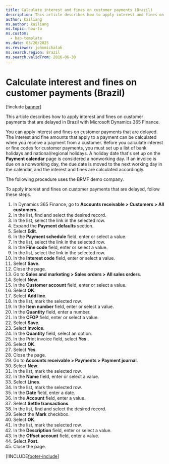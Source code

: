 ```yaml
---
title: Calculate interest and fines on customer payments (Brazil)
description: This article describes how to apply interest and fines on customer payments that are delayed in Brazil with Microsoft Dynamics 365 Finance.
author: kailiang
ms.author: kailiang
ms.topic: how-to
ms.custom: 
  - bap-template
ms.date: 03/20/2025
ms.reviewer: johnmichalak
ms.search.region: Brazil
ms.search.validFrom: 2016-06-30
---
```


# Calculate interest and fines on customer payments (Brazil)

[!include [banner](../../includes/banner.md)]

This article describes how to apply interest and fines on customer payments that are delayed in Brazil with Microsoft Dynamics 365 Finance.

You can apply interest and fines on customer payments that are delayed. The interest and fine amounts that apply to a payment can be calculated when you receive a payment from a customer. Before you calculate interest or fine codes for customer payments, you must set up a list of bank holidays and national/regional holidays. A holiday date that's set up on the **Payment calendar** page is considered a nonworking day. If an invoice is due on a nonworking day, the due date is moved to the next working day in the calendar, and the interest and fines are calculated accordingly. 

The following procedure uses the BRMF demo company.

To apply interest and fines on customer payments that are delayed, follow these steps.

1. In Dynamics 365 Finance, go to **Accounts receivable \> Customers \> All customers**.
1. In the list, find and select the desired record.
1. In the list, select the link in the selected row.
1. Expand the **Payment defaults** section.
1. Select **Edit**.
1. In the **Payment schedule** field, enter or select a value.
1. In the list, select the link in the selected row.
1. In the **Fine code** field, enter or select a value.
1. In the list, select the link in the selected row.
1. In the **Interest code** field, enter or select a value.
1. Select **Save**.
1. Close the page.
1. Go to **Sales and marketing \> Sales orders \> All sales orders**.
1. Select **New**.
1. In the **Customer account** field, enter or select a value.
1. Select **OK**.
1. Select **Add line**.
1. In the list, mark the selected row.
1. In the **Item number** field, enter or select a value.
1. In the **Quantity** field, enter a number.
1. In the **CFOP** field, enter or select a value.
1. Select **Save**.
1. Select **Invoice**.
1. In the **Quantity** field, select an option.
1. In the Print invoice field, select **Yes** .
1. Select **OK**.
1. Select **Yes**.
1. Close the page.
1. Go to **Accounts receivable \> Payments \> Payment journal**.
1. Select **New**.
1. In the list, mark the selected row.
1. In the **Name** field, enter or select a value.
1. Select **Lines**.
1. In the list, mark the selected row.
1. In the **Date** field, enter a date.
1. In the **Account** field, enter a value.
1. Select **Settle transactions**.
1. In the list, find and select the desired record.
1. Select the **Mark** checkbox.
1. Select **OK**.
1. In the list, mark the selected row.
46. In the **Description** field, enter or select a value.
47. In the **Offset account** field, enter a value.
48. Select **Post**.
49. Close the page.




[!INCLUDE[footer-include](../../../includes/footer-banner.md)]
